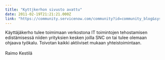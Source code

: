 ```yaml
---
title: "Kyttjkerhon sivusto avattu"
date: 2011-02-19T21:21:21.000Z
link: "https://community.servicenow.com/community?id=community_blog&sys_id=898d2669dbd0dbc01dcaf3231f9619ab"
---
```

<p>Käyttäjäkerho tulee toimimaan verkostona IT toimintojen tehostamisen edistämisessä niiden yrityksien kesken joilla SNC on tai tulee olemaan ohjaava työkalu. Toivotan kaikki aktiiviset mukaan yhteistoimintaan.<br /><br />Raimo Kestilä</p>